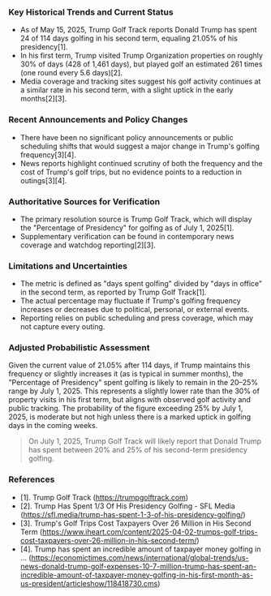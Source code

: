 ### Key Historical Trends and Current Status

- As of May 15, 2025, Trump Golf Track reports Donald Trump has spent 24 of 114 days golfing in his second term, equaling 21.05% of his presidency[1].
- In his first term, Trump visited Trump Organization properties on roughly 30% of days (428 of 1,461 days), but played golf an estimated 261 times (one round every 5.6 days)[2].
- Media coverage and tracking sites suggest his golf activity continues at a similar rate in his second term, with a slight uptick in the early months[2][3].

### Recent Announcements and Policy Changes

- There have been no significant policy announcements or public scheduling shifts that would suggest a major change in Trump's golfing frequency[3][4].
- News reports highlight continued scrutiny of both the frequency and the cost of Trump's golf trips, but no evidence points to a reduction in outings[3][4].

### Authoritative Sources for Verification

- The primary resolution source is Trump Golf Track, which will display the "Percentage of Presidency" for golfing as of July 1, 2025[1].
- Supplementary verification can be found in contemporary news coverage and watchdog reporting[2][3].

### Limitations and Uncertainties

- The metric is defined as "days spent golfing" divided by "days in office" in the second term, as reported by Trump Golf Track[1].
- The actual percentage may fluctuate if Trump's golfing frequency increases or decreases due to political, personal, or external events.
- Reporting relies on public scheduling and press coverage, which may not capture every outing.

### Adjusted Probabilistic Assessment

Given the current value of 21.05% after 114 days, if Trump maintains this frequency or slightly increases it (as is typical in summer months), the "Percentage of Presidency" spent golfing is likely to remain in the 20–25% range by July 1, 2025. This represents a slightly lower rate than the 30% of property visits in his first term, but aligns with observed golf activity and public tracking. The probability of the figure exceeding 25% by July 1, 2025, is moderate but not high unless there is a marked uptick in golfing days in the coming weeks.

> On July 1, 2025, Trump Golf Track will likely report that Donald Trump has spent between 20% and 25% of his second-term presidency golfing.

### References

- [1]. Trump Golf Track (https://trumpgolftrack.com)
- [2]. Trump Has Spent 1/3 Of His Presidency Golfing - SFL Media (https://sfl.media/trump-has-spent-1-3-of-his-presidency-golfing/)
- [3]. Trump's Golf Trips Cost Taxpayers Over 26 Million in His Second Term (https://www.iheart.com/content/2025-04-02-trumps-golf-trips-cost-taxpayers-over-26-million-in-his-second-term/)
- [4]. Trump has spent an incredible amount of taxpayer money golfing in ... (https://economictimes.com/news/international/global-trends/us-news-donald-trump-golf-expenses-10-7-million-trump-has-spent-an-incredible-amount-of-taxpayer-money-golfing-in-his-first-month-as-us-president/articleshow/118418730.cms)